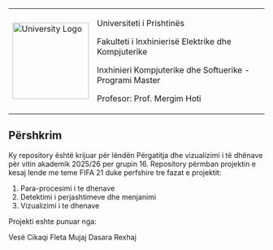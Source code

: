 <table border="0">
 <tr>
    <td><img src="https://upload.wikimedia.org/wikipedia/commons/thumb/e/e1/University_of_Prishtina_logo.svg/1200px-University_of_Prishtina_logo.svg.png" width="150" alt="University Logo" /></td>
    <td>
      <p>Universiteti i Prishtinës</p>
      <p>Fakulteti i Inxhinierisë Elektrike dhe Kompjuterike</p>
      <p>Inxhinieri Kompjuterike dhe Softuerike - Programi Master</p>
      <p>Profesor: Prof. Mergim Hoti</p>
    </td>
 </tr>
</table>

## Përshkrim

Ky repository është krijuar për lëndën Përgatitja dhe vizualizimi i të dhënave për vitin akademik 2025/26 per grupin 16. 
Repository përmban projektin e kesaj lende me teme FIFA 21 duke perfshire tre fazat e projektit:
1. Para-procesimi i te dhenave
2. Detektimi i perjashtimeve dhe menjanimi
3. Vizualizimi i te dhenave

Projekti eshte punuar nga: 

Vesë Cikaqi
Fleta Mujaj
Dasara Rexhaj
